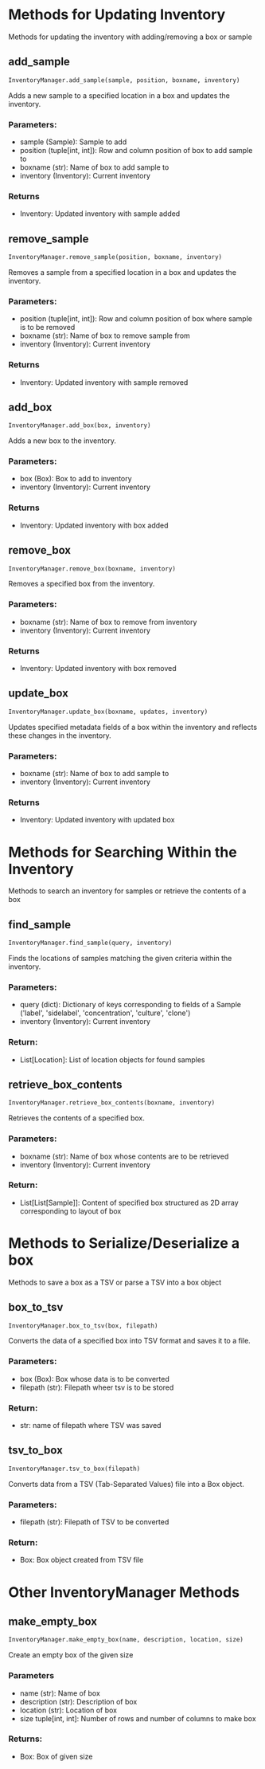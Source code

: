 # Methods for Updating Inventory
Methods for updating the inventory with adding/removing a box or sample

## add_sample
``` python
InventoryManager.add_sample(sample, position, boxname, inventory)
```

Adds a new sample to a specified location in a box and updates the inventory.

### Parameters:
- sample (Sample): Sample to add
- position (tuple[int, int]): Row and column position of box to add sample to 
- boxname (str): Name of box to add sample to 
- inventory (Inventory): Current inventory 
        
### Returns
- Inventory: Updated inventory with sample added 

## remove_sample
``` python
InventoryManager.remove_sample(position, boxname, inventory)
```

Removes a sample from a specified location in a box and updates the inventory.

### Parameters:
- position (tuple[int, int]): Row and column position of box where sample is to be removed
- boxname (str): Name of box to remove sample from
- inventory (Inventory): Current inventory 
        
### Returns
- Inventory: Updated inventory with sample removed 

## add_box
``` python
InventoryManager.add_box(box, inventory)
```
Adds a new box to the inventory.

### Parameters:
- box (Box): Box to add to inventory
- inventory (Inventory): Current inventory 

### Returns
- Inventory: Updated inventory with box added
  
## remove_box
``` python
InventoryManager.remove_box(boxname, inventory)
```
Removes a specified box from the inventory.

### Parameters:
- boxname (str): Name of box to remove from inventory
- inventory (Inventory): Current inventory 

### Returns
- Inventory: Updated inventory with box removed 

## update_box
``` python
InventoryManager.update_box(boxname, updates, inventory)
```
Updates specified metadata fields of a box within the inventory and reflects these changes in the inventory.

### Parameters:
- boxname (str): Name of box to add sample to 
- inventory (Inventory): Current inventory 

### Returns
- Inventory: Updated inventory with updated box

# Methods for Searching Within the Inventory
Methods to search an inventory for samples or retrieve the contents of a box

## find_sample
``` python
InventoryManager.find_sample(query, inventory)
```
Finds the locations of samples matching the given criteria within the inventory.

### Parameters: 
- query (dict): Dictionary of keys corresponding to fields of a Sample ('label', 'sidelabel', 'concentration', 'culture', 'clone')
- inventory (Inventory): Current inventory
        
### Return: 
- List[Location]: List of location objects for found samples

## retrieve_box_contents
``` python
InventoryManager.retrieve_box_contents(boxname, inventory)
```
Retrieves the contents of a specified box.

### Parameters:
- boxname (str): Name of box whose contents are to be retrieved
- inventory (Inventory): Current inventory 
        
### Return:
- List[List[Sample]]: Content of specified box structured as 2D array corresponding to layout of box

# Methods to Serialize/Deserialize a box
Methods to save a box as a TSV or parse a TSV into a box object

## box_to_tsv
``` python
InventoryManager.box_to_tsv(box, filepath)
```
Converts the data of a specified box into TSV format and saves it to a file.

### Parameters: 
- box (Box): Box whose data is to be converted
- filepath (str): Filepath wheer tsv is to be stored
        
### Return:
- str: name of filepath where TSV was saved

## tsv_to_box
``` python
InventoryManager.tsv_to_box(filepath)
```
Converts data from a TSV (Tab-Separated Values) file into a Box object.

### Parameters:
- filepath (str): Filepath of TSV to be converted
        
### Return:
- Box: Box object created from TSV file

# Other InventoryManager Methods 

## make_empty_box
``` python
InventoryManager.make_empty_box(name, description, location, size)
```
Create an empty box of the given size 

### Parameters 
- name (str): Name of box
- description (str): Description of box
- location (str): Location of box
- size tuple[int, int]: Number of rows and number of columns to make box

### Returns:
- Box: Box of given size
